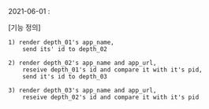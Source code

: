 2021-06-01 :

[기능 정의]

    1) render depth_01's app_name,
        send its' id to depth_02

    2) render depth_02's app_name and app_url,
        reseive depth_01's id and compare it with it's pid,
        send it's id to depth_03

    3) render depth_03's app_name and app_url,
        reseive depth_02's id and compare it with it's pid

